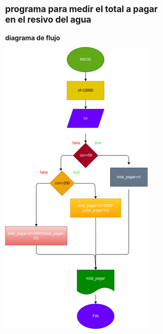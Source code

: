 #  programa para medir el total a pagar en el resivo del agua

## diagrama de flujo


![diagrama de flujo](diagrama.png "diagrama de flujo")